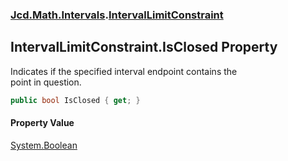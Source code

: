 ### [Jcd.Math.Intervals](Jcd.Math.Intervals.md 'Jcd.Math.Intervals').[IntervalLimitConstraint](Jcd.Math.Intervals.IntervalLimitConstraint.md 'Jcd.Math.Intervals.IntervalLimitConstraint')

## IntervalLimitConstraint.IsClosed Property

Indicates if the specified interval endpoint contains the  
point in question.

```csharp
public bool IsClosed { get; }
```

#### Property Value
[System.Boolean](https://docs.microsoft.com/en-us/dotnet/api/System.Boolean 'System.Boolean')